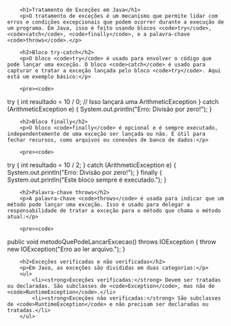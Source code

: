         <h1>Tratamento de Exceções em Java</h1>
        <p>O tratamento de exceções é um mecanismo que permite lidar com erros e condições excepcionais que podem ocorrer durante a execução de um programa. Em Java, isso é feito usando blocos <code>try</code>, <code>catch</code>, <code>finally</code>, e a palavra-chave <code>throws</code>.</p>

        <h2>Bloco try-catch</h2>
        <p>O bloco <code>try</code> é usado para envolver o código que pode lançar uma exceção. O bloco <code>catch</code> é usado para capturar e tratar a exceção lançada pelo bloco <code>try</code>. Aqui está um exemplo básico:</p>

        <pre><code>
try {
    int resultado = 10 / 0; // Isso lançará uma ArithmeticException
} catch (ArithmeticException e) {
    System.out.println("Erro: Divisão por zero!");
}
        </code></pre>

        <h2>Bloco finally</h2>
        <p>O bloco <code>finally</code> é opcional e é sempre executado, independentemente de uma exceção ser lançada ou não. É útil para fechar recursos, como arquivos ou conexões de banco de dados:</p>

        <pre><code>
try {
    int resultado = 10 / 2;
} catch (ArithmeticException e) {
    System.out.println("Erro: Divisão por zero!");
} finally {
    System.out.println("Este bloco sempre é executado.");
}
        </code></pre>

        <h2>Palavra-chave throws</h2>
        <p>A palavra-chave <code>throws</code> é usada para indicar que um método pode lançar uma exceção. Isso é usado para delegar a responsabilidade de tratar a exceção para o método que chama o método atual:</p>

        <pre><code>
public void metodoQuePodeLancarExcecao() throws IOException {
    throw new IOException("Erro ao ler arquivo.");
}
        </code></pre>

        <h2>Exceções verificadas e não verificadas</h2>
        <p>Em Java, as exceções são divididas em duas categorias:</p>
        <ul>
            <li><strong>Exceções verificadas:</strong> Devem ser tratadas ou declaradas. São subclasses de <code>Exception</code>, mas não de <code>RuntimeException</code>.</li>
            <li><strong>Exceções não verificadas:</strong> São subclasses de <code>RuntimeException</code> e não precisam ser declaradas ou tratadas.</li>
        </ul>